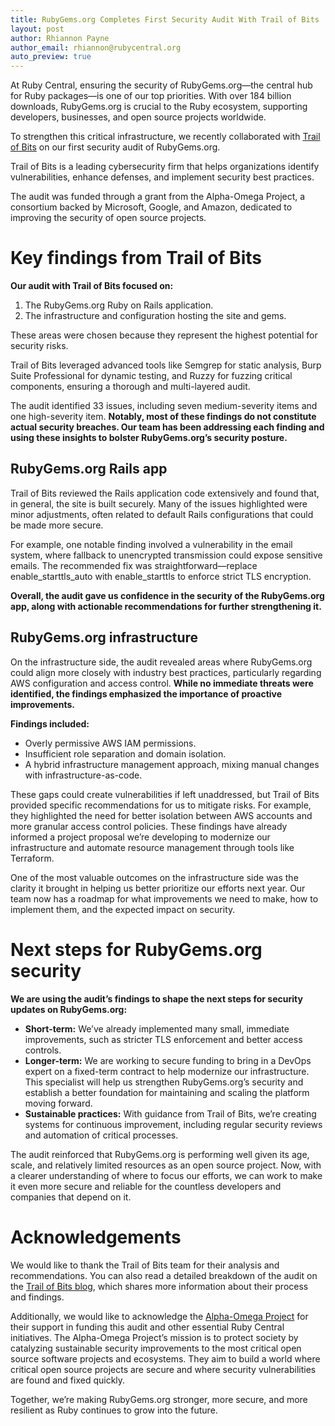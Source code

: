 ```yaml
---
title: RubyGems.org Completes First Security Audit With Trail of Bits
layout: post
author: Rhiannon Payne
author_email: rhiannon@rubycentral.org
auto_preview: true
---
```


At Ruby Central, ensuring the security of RubyGems.org—the central hub for Ruby packages—is one of our top priorities. With over 184 billion downloads, RubyGems.org is crucial to the Ruby ecosystem, supporting developers, businesses, and open source projects worldwide. 

To strengthen this critical infrastructure, we recently collaborated with [Trail of Bits](https://www.trailofbits.com/) on our first security audit of RubyGems.org.

Trail of Bits is a leading cybersecurity firm that helps organizations identify vulnerabilities, enhance defenses, and implement security best practices. 

The audit was funded through a grant from the Alpha-Omega Project, a consortium backed by Microsoft, Google, and Amazon, dedicated to improving the security of open source projects.

# Key findings from Trail of Bits

**Our audit with Trail of Bits focused on:**

1. The RubyGems.org Ruby on Rails application.
2. The infrastructure and configuration hosting the site and gems.

These areas were chosen because they represent the highest potential for security risks.

Trail of Bits leveraged advanced tools like Semgrep for static analysis, Burp Suite Professional for dynamic testing, and Ruzzy for fuzzing critical components, ensuring a thorough and multi-layered audit. 

The audit identified 33 issues, including seven medium-severity items and one high-severity item. **Notably, most of these findings do not constitute actual security breaches. Our team has been addressing each finding and using these insights to bolster RubyGems.org’s security posture.**

## RubyGems.org Rails app

Trail of Bits reviewed the Rails application code extensively and found that, in general, the site is built securely. Many of the issues highlighted were minor adjustments, often related to default Rails configurations that could be made more secure.

For example, one notable finding involved a vulnerability in the email system, where fallback to unencrypted transmission could expose sensitive emails. The recommended fix was straightforward—replace enable_starttls_auto with enable_starttls to enforce strict TLS encryption.

**Overall, the audit gave us confidence in the security of the RubyGems.org app, along with actionable recommendations for further strengthening it.**

## RubyGems.org infrastructure

On the infrastructure side, the audit revealed areas where RubyGems.org could align more closely with industry best practices, particularly regarding AWS configuration and access control. **While no immediate threats were identified, the findings emphasized the importance of proactive improvements.**

**Findings included:**

- Overly permissive AWS IAM permissions.
- Insufficient role separation and domain isolation.
- A hybrid infrastructure management approach, mixing manual changes with infrastructure-as-code.

These gaps could create vulnerabilities if left unaddressed, but Trail of Bits provided specific recommendations for us to mitigate risks. For example, they highlighted the need for better isolation between AWS accounts and more granular access control policies. These findings have already informed a project proposal we’re developing to modernize our infrastructure and automate resource management through tools like Terraform.

One of the most valuable outcomes on the infrastructure side was the clarity it brought in helping us better prioritize our efforts next year. Our team now has a roadmap for what improvements we need to make, how to implement them, and the expected impact on security.

# Next steps for RubyGems.org security

**We are using the audit’s findings to shape the next steps for security updates on RubyGems.org:**

- **Short-term:** We’ve already implemented many small, immediate improvements, such as stricter TLS enforcement and better access controls.
- **Longer-term:** We are working to secure funding to bring in a DevOps expert on a fixed-term contract to help modernize our infrastructure. This specialist will help us strengthen RubyGems.org’s security and establish a better foundation for maintaining and scaling the platform moving forward. 
- **Sustainable practices:** With guidance from Trail of Bits, we’re creating systems for continuous improvement, including regular security reviews and automation of critical processes.

The audit reinforced that RubyGems.org is performing well given its age, scale, and relatively limited resources as an open source project. Now, with a clearer understanding of where to focus our efforts, we can work to make it even more secure and reliable for the countless developers and companies that depend on it.

# Acknowledgements

We would like to thank the Trail of Bits team for their analysis and recommendations. You can also read a detailed breakdown of the audit on the [Trail of Bits blog](https://blog.trailofbits.com/2024/12/11/auditing-the-ruby-ecosystems-central-package-repository/), which shares more information about their process and findings. 

Additionally, we would like to acknowledge the [Alpha-Omega Project](https://alpha-omega.dev/) for their support in funding this audit and other essential Ruby Central initiatives. The Alpha-Omega Project’s mission is to protect society by catalyzing sustainable security improvements to the most critical open source software projects and ecosystems. They aim to build a world where critical open source projects are secure and where security vulnerabilities are found and fixed quickly.

Together, we’re making RubyGems.org stronger, more secure, and more resilient as Ruby continues to grow into the future.

